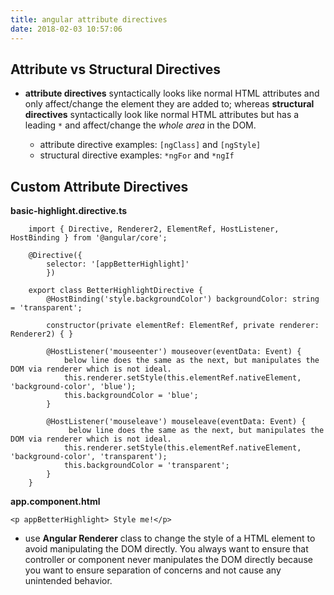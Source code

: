```yaml
---
title: angular attribute directives
date: 2018-02-03 10:57:06
---
```


## Attribute vs Structural Directives
- **attribute directives** syntactically looks like normal HTML attributes and only affect/change the element they are added to; whereas **structural directives** syntactically look like normal HTML attributes but has a leading `*` and affect/change the *whole area* in the DOM.

    - attribute directive examples: `[ngClass]` and `[ngStyle]`
    - structural directive examples: `*ngFor` and `*ngIf`

## Custom Attribute Directives

 **basic-highlight.directive.ts**
    
```
    import { Directive, Renderer2, ElementRef, HostListener, HostBinding } from '@angular/core';

    @Directive({
        selector: '[appBetterHighlight]'
        })

    export class BetterHighlightDirective {
        @HostBinding('style.backgroundColor') backgroundColor: string = 'transparent';

        constructor(private elementRef: ElementRef, private renderer: Renderer2) { }

        @HostListener('mouseenter') mouseover(eventData: Event) {
            below line does the same as the next, but manipulates the DOM via renderer which is not ideal. 
            this.renderer.setStyle(this.elementRef.nativeElement, 'background-color', 'blue');
            this.backgroundColor = 'blue';
        }

        @HostListener('mouseleave') mouseleave(eventData: Event) {
             below line does the same as the next, but manipulates the DOM via renderer which is not ideal.
            this.renderer.setStyle(this.elementRef.nativeElement, 'background-color', 'transparent'); 
            this.backgroundColor = 'transparent';
        }
    }
```
        

**app.component.html**

    <p appBetterHighlight> Style me!</p>

- use **Angular Renderer** class to change the style of a HTML element to avoid manipulating the DOM directly. You always want to ensure that controller or component never manipulates the DOM directly because you want to ensure separation of concerns and not cause any unintended behavior.
